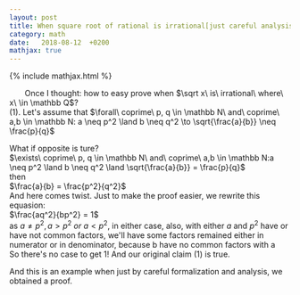 ```yaml
---
layout: post
title: When square root of rational is irrational[just careful analysis]
category: math
date:   2018-08-12  +0200
mathjax: true
---
```


{% include mathjax.html %}

&nbsp; &nbsp; &nbsp; &nbsp;Once I thought: how to easy prove when $\sqrt x\ is\ irrational\ where\ x\ \in \mathbb Q$?<br>
(1). Let's assume that $\forall\ coprime\ p, q \in \mathbb N\ and\ coprime\ a,b \in \mathbb N: a \neq p^2 \land b \neq q^2 \to \sqrt{\frac{a}{b}} \neq \frac{p}{q}$

What if opposite is ture?<br>
$\exists\ coprime\ p, q \in \mathbb N\ and\ coprime\ a,b \in \mathbb N:a \neq p^2 \land b \neq q^2 \land \sqrt{\frac{a}{b}} = \frac{p}{q}$<br>
then<br>
$\frac{a}{b} = \frac{p^2}{q^2}$<br>
And here comes twist. Just to make the proof easier, we rewrite this equasion:<br>
$\frac{aq^2}{bp^2} = 1$<br>
as $a \neq p^2, a > p^2\ or\ a < p^2$, in either case, also, with either $a$ and $p^2$ have or have not common factors,
we'll have some factors remained either in numerator or in denominator, because b have no common factors with a<br>
So there's no case to get 1! And our original claim (1) is true.<br>

And this is an example when just by careful formalization and analysis, we obtained a proof.


